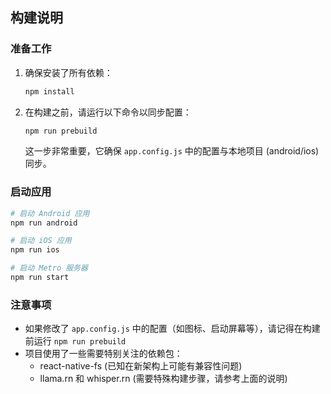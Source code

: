 ## 构建说明

### 准备工作

1. 确保安装了所有依赖：
   ```bash
   npm install
   ```

2. 在构建之前，请运行以下命令以同步配置：
   ```bash
   npm run prebuild
   ```

   这一步非常重要，它确保 `app.config.js` 中的配置与本地项目 (android/ios) 同步。

### 启动应用

```bash
# 启动 Android 应用
npm run android

# 启动 iOS 应用
npm run ios

# 启动 Metro 服务器
npm run start
```

### 注意事项

- 如果修改了 `app.config.js` 中的配置（如图标、启动屏幕等），请记得在构建前运行 `npm run prebuild`
- 项目使用了一些需要特别关注的依赖包：
  - react-native-fs (已知在新架构上可能有兼容性问题)
  - llama.rn 和 whisper.rn (需要特殊构建步骤，请参考上面的说明)